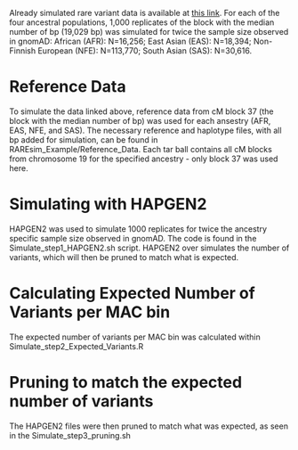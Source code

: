 Already simulated rare variant data is available at [this link](https://drive.google.com/drive/folders/17UuAPYydEcj_chsfMLl3XDDlkhkoG1I3?usp=sharing). For each of the four ancestral populations, 1,000 replicates of the block with the median number of bp (19,029 bp) was simulated for twice the sample size observed in gnomAD: African (AFR): N=16,256; East Asian (EAS): N=18,394; Non-Finnish European (NFE): N=113,770; South Asian (SAS): N=30,616.

# Reference Data 
To simulate the data linked  above, reference data from cM block 37 (the block with the median number of bp) was used for each ansestry (AFR, EAS, NFE, and SAS). The necessary reference and haplotype files, with all bp added for simulation, can be found in RAREsim_Example/Reference_Data. Each tar ball contains all cM blocks from chromosome 19 for the specified ancestry - only block 37 was used here.

# Simulating with HAPGEN2
HAPGEN2 was used to simulate 1000 replicates for twice the ancestry specific sample size observed in gnomAD. The code is found in the Simulate_step1_HAPGEN2.sh script. HAPGEN2 over simulates the number of variants,  which will then be pruned to match what is expected.

# Calculating Expected Number of Variants per MAC bin
The expected number of variants per MAC bin was calculated within Simulate_step2_Expected_Variants.R

# Pruning to match the expected number of variants
The HAPGEN2 files were then pruned to match what was expected, as seen in the Simulate_step3_pruning.sh
